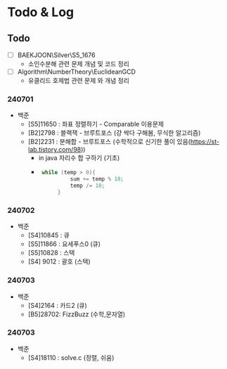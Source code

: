 # Todo & Log

## Todo
-  [ ] BAEKJOON\Silver\S5_1676
    - 소인수분해 관련 문제 개념 및 코드 정리
- [ ] Algorithm\NumberTheory\EuclideanGCD
    - 유클리드 호제법 관련 문제 와 개념 정리


###  240701
- 백준
  - [S5]11650 : 좌표 정렬하기 - Comparable 이용문제
  - [B2]2798 : 블랙잭 - 브루트포스 (걍 싹다 구해봄, 무식한 알고리즘)
  - [B2]2231 : 분해합 - 브루트포스 (수학적으로 신기한 풀이 있음(https://st-lab.tistory.com/98))
    - in java 자리수 합 구하기 (기초)
    - ```java
       while (temp > 0){
                sum += temp % 10;
                temp /= 10; 
            }
      
### 240702
- 백준
  - [S4]10845 : 큐
  - [S5]11866 : 요세푸스0 (큐) 
  - [S5]10828 : 스택
  - [S4] 9012 : 괄호 (스택) 
  
### 240703
- 백준
  - [S4]2164 : 카드2 (큐)
  - [B5]28702: FizzBuzz (수학,문자열)

### 240703
- 백준
  - [S4]18110 : solve.c (정렬, 쉬움)
